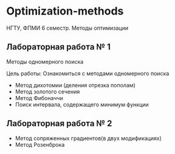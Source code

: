 # Optimization-methods
НГТУ, ФПМИ 6 семестр. Методы оптимизации

## Лабораторная работа № 1
Методы одномерного поиска

Цель работы: Ознакомиться с методами одномерного поиска
+ Метод дихотомии (деления отрезка пополам)
+ Метод золотого сечения
+ Метод Фибоначчи
+ Поиск интервала, содержащего минимум функции


## Лабораторная работа № 2
+ Метод сопряженных градиентов(в двух модификациях)
+ Метод Розенброка
